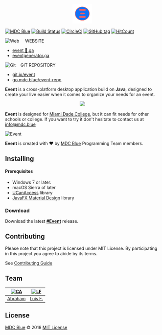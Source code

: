 <p align="center">
  <img src="media/event.gif">
</p>

[![MDC Blue](https://mdc.blue/badge.svg)](https://github.com/mdcblue)
[![Build Status](https://img.shields.io/travis/MDCblue/event.svg?logo=travis)](https://travis-ci.org/MDCblue/event)
[![CircleCI](https://circleci.com/gh/MDCblue/event.svg?style=svg&circle-token=9e0b94449621dc7622993c997eca7dd8b9a03aba)](https://circleci.com/gh/MDCblue/event)
[![GitHub tag](https://img.shields.io/github/tag/mdcblue/event.svg?style=flat-square)](https://github.com/MDCblue/event/releases/latest)
[![HitCount](http://hits.dwyl.io/mdcblue/event.svg)](http://hits.dwyl.io/mdcblue/event)


![Web](https://png.icons8.com/ios/16/000000/geography-filled.png) &nbsp; &nbsp; WEBSITE
- [event 🚀.ga](http://event🚀.ga)
- [eventgenerator.ga](https://eventgenerator.ga)

![Git](https://png.icons8.com/color/22/000000/git.png) &nbsp;&nbsp; GIT REPOSITORY

- [git.io/event](https://git.io/event)
- [go.mdc.blue/event-repo](https://go.mdc.blue/event-repo)


**Event** is a cross-platform desktop application build on **Java**, designed to create your live easier when it comes to organize your needs for an event.

<p align="center"><img src="https://cdn.shpe.ga/miami-dade-college.png" width="37%"></p>

**Event** is designed for [Miami Dade College](http://mdc.edu), but it can fit needs for other schools or college. If you want to try it don't hesitate to contact us at [info@mdc.blue](mailto:info@mdc.blue)

![Event](https://eventgenerator.ga/assets/images/desktop.png)

**Event** is created with ❤️ by [MDC Blue](https://mdc.blue) Programming Team members.

## Installing

#### Prerequisites

* Windows 7 or later.
* macOS Sierra of later
* [UCanAccess](http://ucanaccess.sourceforge.net/site.html) library
* [JavaFX Material Design](http://www.jfoenix.com/) library

### Download

Download the latest [**\#Event**](https://eventgenerator.ga/#download-section) release.

## Contributing

Please note that this project is licensed under MIT License. By participating in this project you agree to abide by its terms.

See [Contributing Guide](https://github.com/MDCblue/event/blob/master/.github/contribution-guidelines.md)

## Team

|[![CA](https://avatars3.githubusercontent.com/u/21347264?s=50&v=4)](https://github.com/19cah)|[![LF](https://avatars3.githubusercontent.com/u/34631500?s=50&v=4)](https://github.com/LuisRobaina)|
| --- | --- |
|[Abraham](https://github.com/19cah) | [Luis F.](https://github.com/LuisRobaina) |

## License

[MDC Blue](https://github.com/MDCblue) © 2018 [MIT License](https://github.com/MDCblue/event/blob/master/LICENSE)
